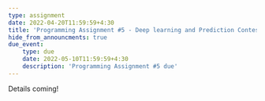 ```yaml
---
type: assignment
date: 2022-04-20T11:59:59+4:30
title: 'Programming Assignment #5 - Deep learning and Prediction Contest'
hide_from_announcments: true
due_event: 
    type: due
    date: 2022-05-10T11:59:59+4:30
    description: 'Programming Assignment #5 due'
---
```

Details coming!
